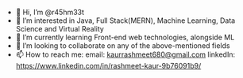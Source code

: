- 👋 Hi, I’m @r45hm33t
- 👀 I’m interested in Java, Full Stack(MERN), Machine Learning, Data Science and Virtual Reality
- 🌱 I’m currently learning Front-end web technologies, alongside ML
- 💞️ I’m looking to collaborate on any of the above-mentioned fields
- 📫 How to reach me: email: kaurrashmeet680@gmail.com
                       linkedIn: https://www.linkedin.com/in/rashmeet-kaur-9b76091b9/
<!---
r45hm33t/r45hm33t is a ✨ special ✨ repository because its `README.md` (this file) appears on your GitHub profile.
You can click the Preview link to take a look at your changes.
--->

